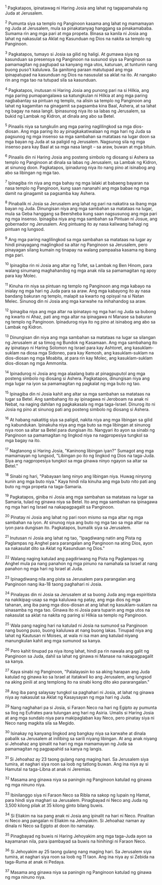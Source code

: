 <sup>1</sup>
Pagkatapos, ipinatawag ni Haring Josia ang lahat ng tagapamahala ng Juda at Jerusalem. 

<sup>2</sup>
Pumunta siya sa templo ng Panginoon kasama ang lahat ng mamamayan ng Juda at Jerusalem, mula sa pinakatanyag hanggang sa pinakamababa. Sumama rin ang mga pari at mga propeta. Binasa sa kanila ni Josia ang lahat ng nakasulat sa Aklat ng Kasunduan ng Dios na nakita sa templo ng Panginoon. 

<sup>3</sup>
Pagkatapos, tumayo si Josia sa gilid ng haligi. At gumawa siya ng kasunduan sa presensya ng Panginoon na susunod siya sa Panginoon sa pamamagitan ng pagtupad sa kanyang mga utos, katuruan, at tuntunin nang buong pusoʼt kaluluwa. Sa ganitong paraan matutupad ang mga ipinapatupad na kasunduan ng Dios na nasusulat sa aklat na ito. At nangako rin ang mga tao na tutupad sila sa kasunduan. 

<sup>4</sup>
Pagkatapos, inutusan ni Haring Josia ang punong pari na si Hilkia, ang mga paring pumapangalawa sa katungkulan ni Hilkia at ang mga paring nagbabantay sa pintuan ng templo, na alisin sa templo ng Panginoon ang lahat ng kagamitan na ginagamit sa pagsamba kina Baal, Ashera, at sa lahat ng bagay na nasa langit. Ipinasunog niya ito sa labas ng Jerusalem, sa bukid ng Lambak ng Kidron, at dinala ang abo sa Betel. 

<sup>5</sup>
Pinaalis niya sa tungkulin ang mga paring naglilingkod sa mga dios-diosan. Ang mga paring ito ay pinagkakatiwalaan ng mga hari ng Juda sa pagsunog ng mga insenso sa mga sambahan sa matataas na lugar doon sa mga bayan ng Juda at sa paligid ng Jerusalem. Nagsunog sila ng mga insenso para kay Baal at sa mga nasa langit – sa araw, buwan at mga bituin. 

<sup>6</sup>
Pinaalis din ni Haring Josia ang posteng simbolo ng diosang si Ashera sa templo ng Panginoon at dinala sa labas ng Jerusalem, sa Lambak ng Kidron, at sinunog doon. Pagkatapos, ipinadurog niya ito nang pino at isinabog ang abo sa libingan ng mga tao. 

<sup>7</sup>
Ipinagiba rin niya ang mga bahay ng mga lalaki at babaeng bayaran na nasa templo ng Panginoon, kung saan nananahi ang mga babae ng mga damit na ginagamit sa pagsamba kay Ashera. 

<sup>8</sup>
Pinabalik ni Josia sa Jerusalem ang lahat ng pari na nakatira sa ibang mga bayan ng Juda. Dinungisan niya ang mga sambahan sa matataas na lugar, mula sa Geba hanggang sa Beersheba kung saan nagsusunog ang mga pari ng mga insenso. Ipinagiba niya ang mga sambahan sa Pintuan ni Josue, ang gobernador ng Jerusalem. Ang pintuang ito ay nasa kaliwang bahagi ng pintuan ng lungsod. 

<sup>9</sup>
Ang mga paring naglilingkod sa mga sambahan sa matataas na lugar ay hindi pinayagang maglingkod sa altar ng Panginoon sa Jerusalem, pero pinayagan silang kumain ng tinapay na walang pampaalsa kasama ng ibang mga pari. 

<sup>10</sup>
Ipinagiba rin ni Josia ang altar ng Tofet, sa Lambak ng Ben Hinom, para walang sinumang maghahandog ng mga anak nila sa pamamagitan ng apoy para kay Molec. 

<sup>11</sup>
Kinuha rin niya sa pintuan ng templo ng Panginoon ang mga kabayo na inialay ng mga hari ng Juda para sa araw. Ang mga kabayong ito ay nasa bandang bakuran ng templo, malapit sa kwarto ng opisyal na si Natan Melec. Sinunog din ni Josia ang mga karwahe na inihahandog sa araw. 

<sup>12</sup>
Ipinagiba niya ang mga altar na ipinatayo ng mga hari ng Juda sa bubong ng kwarto ni Ahaz, pati ang mga altar na ipinagawa ni Manase sa bakuran ng templo ng Panginoon. Ipinadurog niya ito ng pino at isinabog ang abo sa Lambak ng Kidron. 

<sup>13</sup>
Dinungisan din niya ang mga sambahan sa matataas na lugar sa silangan ng Jerusalem at sa timog ng Bundok ng Kasamaan. Ang mga sambahang ito ay ipinatayo ni Haring Solomon ng Israel para kay Ashtoret, ang kasuklam-suklam na diosa mga Sidoneo, para kay Kemosh, ang kasuklam-suklam na dios-diosan ng mga Moabita, at para rin kay Molec, ang kasuklam-suklam dios-diosan ng mga Ammonita. 

<sup>14</sup>
Ipinadurog ni Josia ang mga alaalang bato at pinagpuputol ang mga posteng simbolo ng diosang si Ashera. Pagkatapos, dinungisan niya ang mga lugar na iyon sa pamamagitan ng pagkalat ng mga buto ng tao. 

<sup>15</sup>
Ipinagiba din ni Josia kahit ang altar sa mga sambahan sa matataas na lugar sa Betel. Ang sambahang ito ay ipinagawa ni Jeroboam na anak ni Nebat, na naging dahilan ng pagkakasala ng mga taga-Israel. Dinurog ito ni Josia ng pino at sinunog pati ang posteng simbolo ng diosang si Ashera. 

<sup>16</sup>
At habang nakatitig siya sa paligid, nakita niya ang mga libingan sa gilid ng kabundukan. Ipinakuha niya ang mga buto sa mga libingan at sinunog niya roon sa altar sa Betel para dungisan ito. Nangyari ito ayon sa sinabi ng Panginoon sa pamamagitan ng lingkod niya na nagpropesiya tungkol sa mga bagay na ito. 

<sup>17</sup>
Nagtanong si Haring Josia, "Kaninong libingan iyan?" Sumagot ang mga mamamayan ng lungsod, "Libingan po ito ng lingkod ng Dios na taga-Juda. Siya ang nagpropesiya tungkol sa mga ginawa ninyo ngayon sa altar sa Betel." 

<sup>18</sup>
Sinabi ng hari, "Pabayaan lang ninyo ang libingan niya. Huwag ninyong kunin ang mga buto niya." Kaya hindi nila kinuha ang mga buto nito pati ang buto ng mga propeta na taga-Samaria. 

<sup>19</sup>
Pagkatapos, giniba ni Josia ang mga sambahan sa matataas na lugar sa Samaria, tulad ng ginawa niya sa Betel. Ito ang mga sambahan na ipinagawa ng mga hari ng Israel na nakapagpagalit sa Panginoon. 

<sup>20</sup>
Pinatay ni Josia ang lahat ng pari roon mismo sa mga altar ng mga sambahan na iyon. At sinunog niya ang buto ng mga tao sa mga altar na iyon para dungisan ito. Pagkatapos, bumalik siya sa Jerusalem.

<sup>21</sup>
Inutusan ni Josia ang lahat ng tao, "Ipagdiwang natin ang Pista ng Paglampas ng Anghel para parangalan ang Panginoon na ating Dios, ayon sa nakasulat dito sa Aklat ng Kasunduan ng Dios." 

<sup>22</sup>
Walang naging katulad ang pagdiriwang ng Pista ng Paglampas ng Anghel mula pa nang panahon ng mga pinuno na namahala sa Israel at nang panahon ng mga hari ng Israel at Juda. 

<sup>23</sup>
Ipinagdiwang nila ang pista sa Jerusalem para parangalan ang Panginoon nang ika-18 taong paghahari ni Josia. 

<sup>24</sup>
Pinalayas din ni Josia sa Jerusalem at sa buong Juda ang mga espiritista na nakikipag-usap sa mga kaluluwa ng patay, ang mga dios ng mga tahanan, ang iba pang mga dios-diosan at ang lahat ng kasuklam-suklam na sinasamba ng mga tao. Ginawa ito ni Josia para tuparin ang mga utos na nakasulat sa aklat na nakita ng paring si Hilkia sa templo ng Panginoon. 

<sup>25</sup>
Wala pang naging hari na katulad ni Josia na sumunod sa Panginoon nang buong puso, buong kaluluwa at nang buong lakas. Tinupad niya ang lahat ng Kautusan ni Moises, at wala ni isa man ang katulad niyang manungkulan kahit ang mga sumunod sa kanya. 

<sup>26</sup>
Pero kahit tinupad pa niya itong lahat, hindi pa rin nawala ang galit ng Panginoon sa Juda, dahil sa lahat ng ginawa ni Manase na nakapagpagalit sa kanya. 

<sup>27</sup>
Kaya sinabi ng Panginoon, "Palalayasin ko sa aking harapan ang Juda katulad ng ginawa ko sa Israel at itatakwil ko ang Jerusalem, ang lungsod na aking pinili at ang templong ito na sinabi kong dito ako pararangalan." 

<sup>28</sup>
Ang iba pang salaysay tungkol sa paghahari ni Josia, at lahat ng ginawa niya ay nakasulat sa Aklat ng Kasaysayan ng mga hari ng Juda. 

<sup>29</sup>
Nang naghahari pa si Josia, si Faraon Neco na hari ng Egipto ay pumunta sa Ilog ng Eufrates para tulungan ang hari ng Asiria. Umalis si Haring Josia at ang mga sundalo niya para makipaglaban kay Neco, pero pinatay siya ni Neco nang magkita sila sa Megido. 

<sup>30</sup>
Isinakay ng kanyang lingkod ang bangkay niya sa karwahe at dinala pabalik sa Jerusalem at inilibing sa sarili niyang libingan. At ang anak niyang si Jehoahaz ang ipinalit na hari ng mga mamamayan ng Juda sa pamamagitan ng pagpapahid sa kanya ng langis.

<sup>31</sup>
Si Jehoahaz ay 23 taong gulang nang maging hari. Sa Jerusalem siya tumira, at naghari siya roon sa loob ng tatlong buwan. Ang ina niya ay si Hamutal na taga-Libna at anak ni Jeremias. 

<sup>32</sup>
Masama ang ginawa niya sa paningin ng Panginoon katulad ng ginawa ng mga ninuno niya. 

<sup>33</sup>
Ibinilanggo siya ni Faraon Neco sa Ribla na sakop ng lupain ng Hamat, para hindi siya maghari sa Jerusalem. Pinagbayad ni Neco ang Juda ng 3,500 kilong pilak at 35 kilong ginto bilang buwis. 

<sup>34</sup>
Si Eliakim na isa pang anak ni Josia ang ipinalit na hari ni Neco. Pinalitan ni Neco ang pangalan ni Eliakim na Jehoyakim. Si Jehoahaz naman ay dinala ni Neco sa Egipto at doon ito namatay. 

<sup>35</sup>
Pinagbayad ng buwis ni Haring Jehoyakim ang mga taga-Juda ayon sa kayamanan nila, para ipambayad sa buwis na hinihingi ni Faraon Neco.

<sup>36</sup>
Si Jehoyakim ay 25 taong gulang nang maging hari. Sa Jerusalem siya tumira, at naghari siya roon sa loob ng 11 taon. Ang ina niya ay si Zebida na taga-Ruma at anak ni Pedaya. 

<sup>37</sup>
Masama ang ginawa niya sa paningin ng Panginoon katulad ng ginawa ng mga ninuno niya.